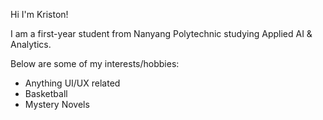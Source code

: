 Hi I'm Kriston!

I am a first-year student from Nanyang Polytechnic studying Applied AI & Analytics.

Below are some of my interests/hobbies:
- Anything UI/UX related
- Basketball
- Mystery Novels
